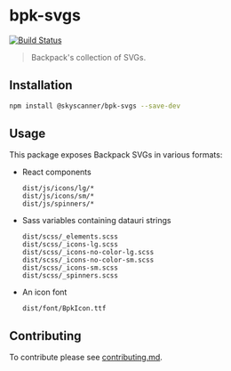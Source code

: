 # bpk-svgs

[![Build Status](https://github.com/Skyscanner/bpk-svgs/workflows/Foundations%20CI/badge.svg)](https://github.com/Skyscanner/bpk-svgs/actions)

> Backpack's collection of SVGs.

## Installation

```sh
npm install @skyscanner/bpk-svgs --save-dev
```

## Usage

This package exposes Backpack SVGs in various formats:

- React components
  ```
  dist/js/icons/lg/*
  dist/js/icons/sm/*
  dist/js/spinners/*
  ```

- Sass variables containing datauri strings
  ```
  dist/scss/_elements.scss
  dist/scss/_icons-lg.scss
  dist/scss/_icons-no-color-lg.scss
  dist/scss/_icons-no-color-sm.scss
  dist/scss/_icons-sm.scss
  dist/scss/_spinners.scss
  ```

- An icon font
  ```
  dist/font/BpkIcon.ttf
  ```

## Contributing

To contribute please see [contributing.md](CONTRIBUTING.md).